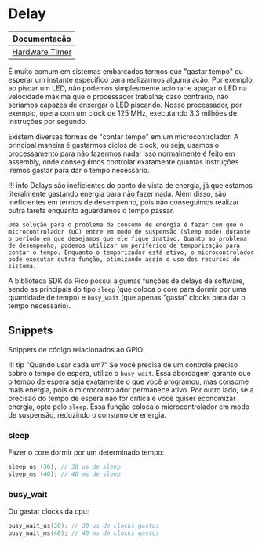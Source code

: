 # Delay

| Documentacão                                                                                      |
|---------------------------------------------------------------------------------------------------|
| [Hardware Timer](https://www.raspberrypi.com/documentation/pico-sdk/hardware.html#hardware_timer) |

É muito comum em sistemas embarcados termos que "gastar tempo" ou esperar um instante específico para realizarmos alguma ação. Por exemplo, ao piscar um LED, não podemos simplesmente acionar e apagar o LED na velocidade máxima que o processador trabalha; caso contrário, não seríamos capazes de enxergar o LED piscando. Nosso processador, por exemplo, opera com um clock de 125 MHz, executando 3.3 milhões de instruções por segundo.

Existem diversas formas de "contar tempo" em um microcontrolador. A principal maneira é gastarmos ciclos de clock, ou seja, usamos o processamento para não fazermos nada! Isso normalmente é feito em assembly, onde conseguimos controlar exatamente quantas instruções iremos gastar para dar o tempo necessário.

!!! info
    Delays são ineficientes do ponto de vista de energia, já que estamos literalmente gastando energia para não fazer nada. Além disso, são ineficientes em termos de desempenho, pois não conseguimos realizar outra tarefa enquanto aguardamos o tempo passar.
    
    Uma solução para o problema de consumo de energia é fazer com que o microcontrolador (uC) entre em modo de suspensão (sleep mode) durante o período em que desejamos que ele fique inativo. Quanto ao problema de desempenho, podemos utilizar um periférico de temporização para contar o tempo. Enquanto o temporizador está ativo, o microcontrolador pode executar outra função, otimizando assim o uso dos recursos do sistema.

A biblioteca SDK da Pico possui algumas funções de delays de software, sendo as principais do tipo `sleep` (que coloca o core para dormir por uma quantidade de tempo) e `busy_wait` (que apenas "gasta" clocks para dar o tempo necessário).

## Snippets

Snippets de código relacionados ao GPIO.

!!! tip "Quando usar cada um?"
    Se você precisa de um controle preciso sobre o tempo de espera, utilize o `busy_wait`. Essa abordagem garante que o tempo de espera seja exatamente o que você programou, mas consome mais energia, pois o microcontrolador permanece ativo. Por outro lado, se a precisão do tempo de espera não for crítica e você quiser economizar energia, opte pelo `sleep`. Essa função coloca o microcontrolador em modo de suspensão, reduzindo o consumo de energia.
    

### sleep

Fazer o core dormir por um determinado tempo:

```c
sleep_us (30); // 30 us de sleep
sleep_ms (40); // 40 ms de sleep
```

### busy_wait

Ou gastar clocks da cpu:

```c
busy_wait_us(30); // 30 us de clocks gastos
busy_wait_ms(40); // 40 ms de clocks gastos
```

